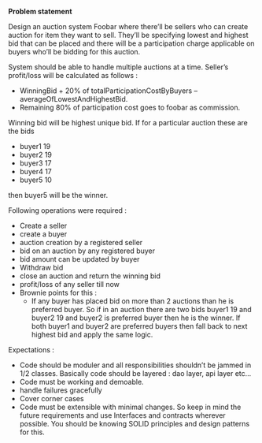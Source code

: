 **Problem statement**

Design an auction system Foobar where there’ll be sellers who can create auction for item they want to sell. 
They’ll be specifying lowest and highest bid that can be placed and there will be a participation charge applicable 
on buyers who’ll be bidding for this auction. 

System should be able to handle multiple auctions at a time. 
Seller’s profit/loss will be calculated as follows : 
- WinningBid + 20% of totalParticipationCostByBuyers – averageOfLowestAndHighestBid. 
- Remaining 80% of participation cost goes to foobar as commission. 

Winning bid will be highest unique bid. If for a particular auction these are the bids 

- buyer1 19
- buyer2 19
- buyer3 17
- buyer4 17
- buyer5 10

then buyer5 will be the winner. 

Following operations were required :

- Create a seller
- create a buyer
- auction creation by a registered seller
- bid on an auction by any registered buyer
- bid amount can be updated by buyer
- Withdraw bid
- close an auction and return the winning bid
- profit/loss of any seller till now
- Brownie points for this : 
    - If any buyer has placed bid on more than 2 auctions than he is preferred buyer. So if in an auction there are two bids buyer1 19 and buyer2 19 and buyer2 is preferred buyer then he is the winner. If both buyer1 and buyer2 are preferred buyers then fall back to next highest bid and apply the same logic.

Expectations :

- Code should be moduler and all responsibilities shouldn’t be jammed in 1/2 classes. Basically code should be layered : dao layer, api layer etc...
- Code must be working and demoable.
- handle failures gracefully
- Cover corner cases
- Code must be extensible with minimal changes. So keep in mind the future requirements and use Interfaces and contracts wherever possible. You should be knowing SOLID principles and design patterns for this.
